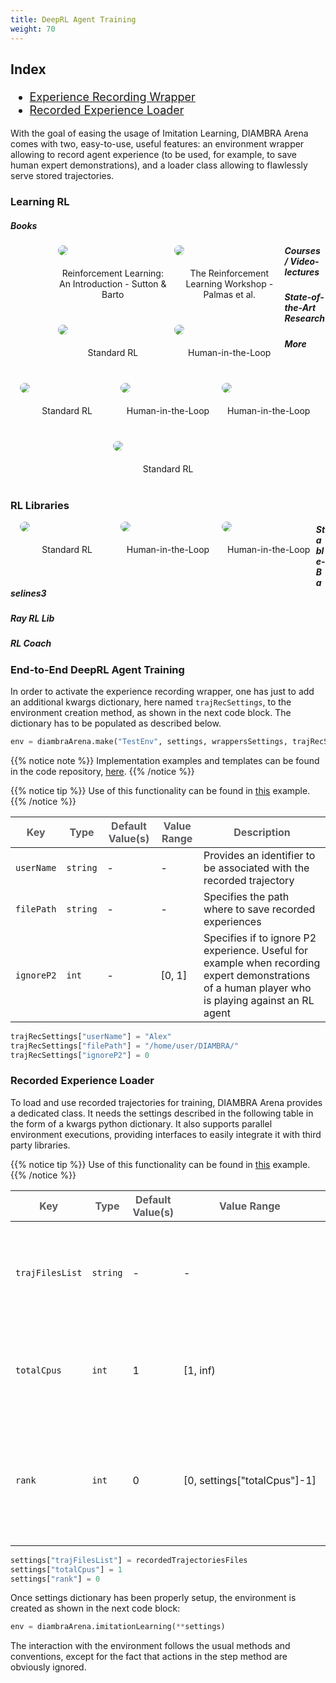 ```yaml
---
title: DeepRL Agent Training
weight: 70
---
```


<div style="font-size:1.125rem;">

### Index

- <a href="./#experience-recording-wrapper">Experience Recording Wrapper</a>
- <a href="./#recorded-experience-loader">Recorded Experience Loader</a>

</div>

With the goal of easing the usage of Imitation Learning, DIAMBRA Arena comes with two, easy-to-use, useful features: an environment wrapper allowing to record agent experience (to be used, for example, to save human expert demonstrations), and a loader class allowing to flawlessly serve stored trajectories. 

### Learning RL

##### Books

<div>                                                                           
  <figure style="margin-top:0px;margin-bottom:40px; margin-right:1%; margin-left:15%; float:left; width:35.0%">
   <img style="margin-bottom: 20px; border-radius: 10px;" src="../images/deepRlTraining/books_rlintro.png"/>
   <figcaption align="middle">Reinforcement Learning: An Introduction - Sutton & Barto</figcaption>                          
  </figure>                                                                     
  <figure style="margin-top:0px;margin-bottom:40px; margin-right:auto; margin-left:1%; float:left; width:35.0%;">
   <img style="margin-bottom: 20px; border-radius: 10px;" src="../images/deepRlTraining/books_rlworkshop.png"/>
   <figcaption align="middle">The Reinforcement Learning Workshop - Palmas et al.</figcaption>                    
  </figure>                                                                     
</div>         

##### Courses / Video-lectures

<div>                                                                           
  <figure style="margin-top:0px;margin-bottom:40px; margin-right:1%; margin-left:15%; float:left; width:35.0%">
   <img style="margin-bottom: 20px; border-radius: 10px;" src="../images/deepRlTraining/courses_deepRlBoot.png"/>
   <figcaption align="middle">Standard RL</figcaption>                          
  </figure>                                                                     
  <figure style="margin-top:0px;margin-bottom:40px; margin-right:auto; margin-left:1%; float:left; width:35.0%;">
   <img style="margin-bottom: 20px; border-radius: 10px;" src="../images/deepRlTraining/courses_deepminducl.png"/>
   <figcaption align="middle">Human-in-the-Loop</figcaption>                    
  </figure>                                                                     
</div>         

##### State-of-the-Art Research

<div>                                                                           
  <figure style="margin-top:0px;margin-bottom:40px; margin-right:1%; margin-left:3%; float:left; width:30.0%">
   <img style="margin-bottom: 20px; border-radius: 10px;" src="../images/deepRlTraining/books_rlintro.png"/>
   <figcaption align="middle">Standard RL</figcaption>                          
  </figure>                                                                     
  <figure style="margin-top:0px;margin-bottom:40px; margin-right:1%; margin-left:1%; float:left; width:30.0%;">
   <img style="margin-bottom: 20px; border-radius: 10px;" src="../images/deepRlTraining/books_rlworkshop.png"/>
   <figcaption align="middle">Human-in-the-Loop</figcaption>                    
  </figure>                                                                     
  <figure style="margin-top:0px;margin-bottom:40px; margin-right:auto; margin-left:1%; float:left; width:30.0%;">
   <img style="margin-bottom: 20px; border-radius: 10px;" src="../images/deepRlTraining/books_rlworkshop.png"/>
   <figcaption align="middle">Human-in-the-Loop</figcaption>                    
  </figure>                                                                     
</div>         

##### More

<div>                                                                           
  <figure style="margin-top:0px;margin-bottom:40px; margin-right:auto; margin-left:auto; width:35.0%">
   <img style="margin-bottom: 20px; border-radius: 10px;" src="../images/deepRlTraining/film_alphago.png"/>
   <figcaption align="middle">Standard RL</figcaption>                          
  </figure>                                                                     
</div>         

### RL Libraries

<div>                                                                           
  <figure style="margin-top:0px;margin-bottom:40px; margin-right:1%; margin-left:3%; float:left; width:30.0%">
   <img style="margin-bottom: 20px; border-radius: 10px;" src="../images/deepRlTraining/books_rlintro.png"/>
   <figcaption align="middle">Standard RL</figcaption>                          
  </figure>                                                                     
  <figure style="margin-top:0px;margin-bottom:40px; margin-right:1%; margin-left:1%; float:left; width:30.0%;">
   <img style="margin-bottom: 20px; border-radius: 10px;" src="../images/deepRlTraining/books_rlworkshop.png"/>
   <figcaption align="middle">Human-in-the-Loop</figcaption>                    
  </figure>                                                                     
  <figure style="margin-top:0px;margin-bottom:40px; margin-right:auto; margin-left:1%; float:left; width:30.0%;">
   <img style="margin-bottom: 20px; border-radius: 10px;" src="../images/deepRlTraining/books_rlworkshop.png"/>
   <figcaption align="middle">Human-in-the-Loop</figcaption>                    
  </figure>                                                                     
</div>         

##### Stable-Baselines3

##### Ray RL Lib

##### RL Coach

### End-to-End DeepRL Agent Training

In order to activate the experience recording wrapper, one has just to add an additional kwargs dictionary, here named `trajRecSettings`, to the environment creation method, as shown in the next code block. The dictionary has to be populated as described below.

```python
env = diambraArena.make("TestEnv", settings, wrappersSettings, trajRecSettings)

```

{{% notice note %}}
Implementation examples and templates can be found in the code repository, <a href="https://github.com/diambra/diambraArena/tree/main/diambraArena/wrappers" target="_blank">here</a>.
{{% /notice %}}

{{% notice tip %}}
Use of this functionality can be found in <a href="../gettingstarted/examples/humanexperiencerecorder/">this</a> example.
{{% /notice %}}

| <strong><span style="color:#5B5B60;">Key</span></strong> | <strong><span style="color:#5B5B60;">Type</span></strong> | <strong><span style="color:#5B5B60;">Default Value(s)</span></strong> | <strong><span style="color:#5B5B60;">Value Range</span></strong> | <strong><span style="color:#5B5B60;">Description</span></strong> |
|-------------|-------------| ------|------|-----|
| `userName`     | `string`| - | - | Provides an identifier to be associated with the recorded trajectory  |
| `filePath`     | `string`| - | - | Specifies the path where to save recorded experiences |
| `ignoreP2`     | `int`| - | [0,&#160;1] | Specifies if to ignore P2 experience. Useful for example when recording expert demonstrations of a human player who is playing against an RL agent |

```python
trajRecSettings["userName"] = "Alex"
trajRecSettings["filePath"] = "/home/user/DIAMBRA/"
trajRecSettings["ignoreP2"] = 0
```     

### Recorded Experience Loader

To load and use recorded trajectories for training, DIAMBRA Arena provides a dedicated class. It needs the settings described in the following table in the form of a kwargs python dictionary. It also supports parallel environment executions, providing interfaces to easily integrate it with third party libraries.

{{% notice tip %}}
Use of this functionality can be found in <a href="../gettingstarted/examples/imitationlearning/">this</a> example.
{{% /notice %}}

| <strong><span style="color:#5B5B60;">Key</span></strong> | <strong><span style="color:#5B5B60;">Type</span></strong> | <strong><span style="color:#5B5B60;">Default Value(s)</span></strong> | <strong><span style="color:#5B5B60;">Value Range</span></strong> | <strong><span style="color:#5B5B60;">Description</span></strong> |
|-------------|-------------| ------|------|-----|
| `trajFilesList`     | `string`| - | - | Contains the list of recorded experience files, specified as absolute paths |
| `totalCpus`     | `int`| 1 | [1, inf) | Specifies the number of parallel environments one wants to run at the same time |
| `rank`     | `int`| 0 | [0,&#160;settings["totalCpus"]-1] | Assigns a rank number to the environment to identify the instance number when using parallel environments |

```python
settings["trajFilesList"] = recordedTrajectoriesFiles
settings["totalCpus"] = 1
settings["rank"] = 0
```
Once settings dictionary has been properly setup, the environment is created as shown in the next code block:

```python
env = diambraArena.imitationLearning(**settings)
```

The interaction with the environment follows the usual methods and conventions, except for the fact that actions in the step method are obviously ignored.
